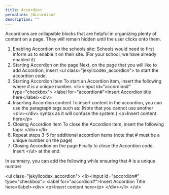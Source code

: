 ```yaml
---
title: Accordion
permalink: /Accordion/
description: ""
---
```

<p>Accordions are collapsible blocks that are helpful in organizing plenty of content on a page. They will remain hidden until the user clicks onto them.</p>
<p>
<ol>
<li>Enabling Accordion on the schools site:
Schools would need to first inform us to enable it on their site.  (For your school, we have already enabled it)</li>

<li>Starting Accordion on the page
Next, on the page that you will like to add Accordion, insert &#60;ul class&#61;"jekyllcodex_accordion"&#62; to start the accordion code.</li>

<li>Starting Accordion Item
To start an Accordion item, insert the following where &#35; is a unique number.
&#60;li&#62;&#60;input id&#61;"accordion&#35;" type&#61;"checkbox"&#62;
&#60;label for&#61;"accordion&#35;"&#62;Insert Accordion title here&#60;&#47;label&#62;&#60;div&#62;</li>

<li>Inserting Accordion content
To insert content in the accordion, you can use the paragraph tags such as: (Note that you cannot use another &#60;div&#62;&#60;&#47;div&#62; syntax as it will confuse the system.)
&#60;p&#62;Insert content here&#60;&#47;p&#62;</li>

<li>Closing Accordion item
To close the Accordion item, insert the following tags:
&#60;&#47;div&#62;&#60;&#47;li&#62;</li>

<li>Repeat steps 3-5 for additional accordion items (note that # must be a unique number on the page)</li>

<li>Closing Accordion on the page
Finally to close the Accordion code, insert &#60;&#47;ul&#62; at the end.</li>
</ol></p>
<p>
In summary, you can add the following while ensuring that &#35; is a unique number

&#60;ul class&#61;"jekyllcodex_accordion"&#62;
&#60;li&#62;&#60;input id&#61;"accordion&#35;" type&#61;"checkbox"&#62;
&#60;label for&#61;"accordion&#35;"&#62;Insert Accordion Title here&#60;&#47;label&#62;&#60;div&#62;
&#60;p&#62;Insert content here&#60;&#47;p&#62;
&#60;&#47;div&#62;&#60;&#47;li&#62;
&#60;&#47;ul&#62;</p>